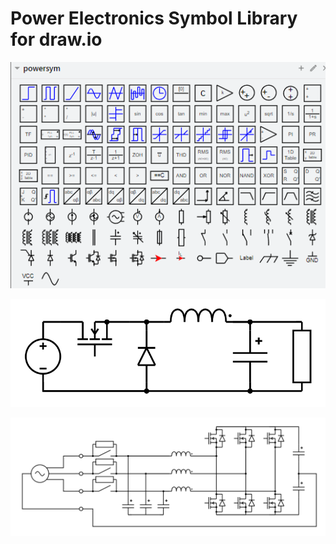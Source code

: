 # Power Electronics Symbol Library for draw.io

![powersym](powersym.png)

![buck](buck.png)

![pfc](pfc.png)
